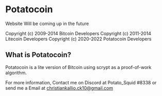 Potatocoin
================================

Website Will be coming up in the future

Copyright (c) 2009-2014 Bitcoin Developers
Copyright (c) 2011-2014 Litecoin Developers
Copyright (c) 2020-2022 Potatocoin Developers

What is Potatocoin?
----------------

Potatocoin is a lite version of Bitcoin using scrypt as a proof-of-work algorithm.

For more information, Contact me on Discord at Potato_Squid #8338 or send me a Email at christiankallio.ck10@gmail.com
